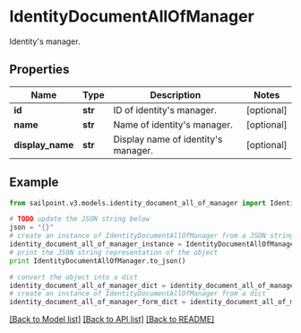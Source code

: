 # IdentityDocumentAllOfManager

Identity's manager.

## Properties

Name | Type | Description | Notes
------------ | ------------- | ------------- | -------------
**id** | **str** | ID of identity&#39;s manager. | [optional] 
**name** | **str** | Name of identity&#39;s manager. | [optional] 
**display_name** | **str** | Display name of identity&#39;s manager. | [optional] 

## Example

```python
from sailpoint.v3.models.identity_document_all_of_manager import IdentityDocumentAllOfManager

# TODO update the JSON string below
json = "{}"
# create an instance of IdentityDocumentAllOfManager from a JSON string
identity_document_all_of_manager_instance = IdentityDocumentAllOfManager.from_json(json)
# print the JSON string representation of the object
print IdentityDocumentAllOfManager.to_json()

# convert the object into a dict
identity_document_all_of_manager_dict = identity_document_all_of_manager_instance.to_dict()
# create an instance of IdentityDocumentAllOfManager from a dict
identity_document_all_of_manager_form_dict = identity_document_all_of_manager.from_dict(identity_document_all_of_manager_dict)
```
[[Back to Model list]](../README.md#documentation-for-models) [[Back to API list]](../README.md#documentation-for-api-endpoints) [[Back to README]](../README.md)


